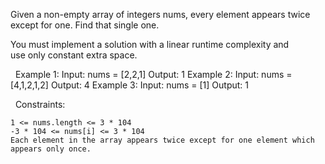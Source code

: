 Given a non-empty array of integers nums, every element appears twice except for one. Find that single one.

You must implement a solution with a linear runtime complexity and use only constant extra space.

 
Example 1:
Input: nums = [2,2,1]
Output: 1
Example 2:
Input: nums = [4,1,2,1,2]
Output: 4
Example 3:
Input: nums = [1]
Output: 1

 
Constraints:


	1 <= nums.length <= 3 * 104
	-3 * 104 <= nums[i] <= 3 * 104
	Each element in the array appears twice except for one element which appears only once.

